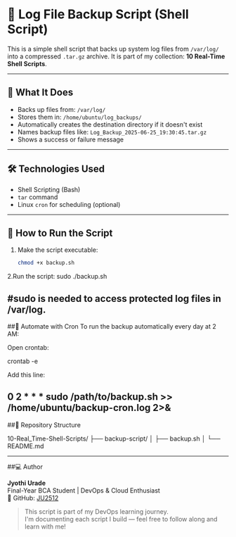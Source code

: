 # 🔐 Log File Backup Script (Shell Script)

This is a simple shell script that backs up system log files from `/var/log/` into a compressed `.tar.gz` archive. It is part of my collection: **10 Real-Time Shell Scripts**.

---

## 📂 What It Does

- Backs up files from: `/var/log/`
- Stores them in: `/home/ubuntu/log_backups/`
- Automatically creates the destination directory if it doesn't exist
- Names backup files like: `Log_Backup_2025-06-25_19:30:45.tar.gz`
- Shows a success or failure message

---

## 🛠 Technologies Used

- Shell Scripting (Bash)
- `tar` command
- Linux `cron` for scheduling (optional)

-------------------------------------------------------------------------

## 🚀 How to Run the Script

1. Make the script executable:
   ```bash
   chmod +x backup.sh

2.Run the script:
  sudo ./backup.sh

#sudo is needed to access protected log files in /var/log.
----------------------------------------------------------------
##📅 Automate with Cron
To run the backup automatically every day at 2 AM:

Open crontab:

crontab -e

Add this line:

0 2 * * * sudo /path/to/backup.sh >> /home/ubuntu/backup-cron.log 2>&
-----------------------------------------

##📁 Repository Structure

10-Real_Time-Shell-Scripts/
├── backup-script/
│   ├── backup.sh
│   └── README.md

---------------------------

##💻 Author

**Jyothi Urade**  
Final-Year BCA Student | DevOps & Cloud Enthusiast  
📌 GitHub: [JU2512](https://github.com/JU2512)

> This script is part of my DevOps learning journey.  
> I'm documenting each script I build — feel free to follow along and learn with me!


